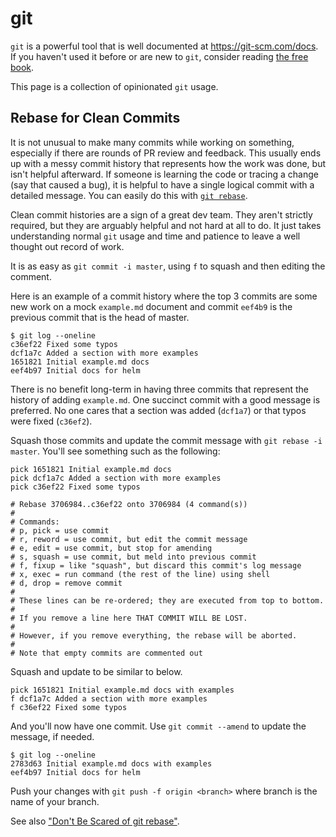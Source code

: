 # git

`git` is a powerful tool that is well documented at https://git-scm.com/docs. If you haven't used it before or are new to `git`, consider reading [the free book](https://git-scm.com/book/en/v2).

This page is a collection of opinionated `git` usage.

## Rebase for Clean Commits

It is not unusual to make many commits while working on something, especially if there are rounds of PR review and feedback. This usually ends up with a messy commit history that represents how the work was done, but isn't helpful afterward. If someone is learning the code or tracing a change (say that caused a bug), it is helpful to have a single logical commit with a detailed message. You can easily do this with [`git rebase`](https://git-scm.com/docs/git-rebase).

Clean commit histories are a sign of a great dev team. They aren't strictly required, but they are arguably helpful and not hard at all to do. It just takes understanding normal `git` usage and time and patience to leave a well thought out record of work. 

It is as easy as `git commit -i master`, using `f` to squash and then editing the comment.

Here is an example of a commit history where the top 3 commits are some new work on a mock `example.md` document and commit `eef4b9` is the previous commit that is the head of master.

```
$ git log --oneline
c36ef22 Fixed some typos
dcf1a7c Added a section with more examples
1651821 Initial example.md docs
eef4b97 Initial docs for helm
```

There is no benefit long-term in having three commits that represent the history of adding `example.md`. One succinct commit with a good message is preferred. No one cares that a section was added (`dcf1a7`) or that typos were fixed (`c36ef2`).

Squash those commits and update the commit message with `git rebase -i master`. You'll see something such as the following:

```
pick 1651821 Initial example.md docs
pick dcf1a7c Added a section with more examples
pick c36ef22 Fixed some typos

# Rebase 3706984..c36ef22 onto 3706984 (4 command(s))
#
# Commands:
# p, pick = use commit
# r, reword = use commit, but edit the commit message
# e, edit = use commit, but stop for amending
# s, squash = use commit, but meld into previous commit
# f, fixup = like "squash", but discard this commit's log message
# x, exec = run command (the rest of the line) using shell
# d, drop = remove commit
#
# These lines can be re-ordered; they are executed from top to bottom.
#
# If you remove a line here THAT COMMIT WILL BE LOST.
#
# However, if you remove everything, the rebase will be aborted.
#
# Note that empty commits are commented out
```

Squash and update to be similar to below.

```
pick 1651821 Initial example.md docs with examples
f dcf1a7c Added a section with more examples
f c36ef22 Fixed some typos
```

And you'll now have one commit. Use `git commit --amend` to update the message, if needed.

```
$ git log --oneline
2783d63 Initial example.md docs with examples
eef4b97 Initial docs for helm
```

Push your changes with `git push -f origin <branch>` where branch is the name of your branch.

See also ["Don't Be Scared of git rebase"](https://nathanleclaire.com/blog/2014/09/14/dont-be-scared-of-git-rebase/).
